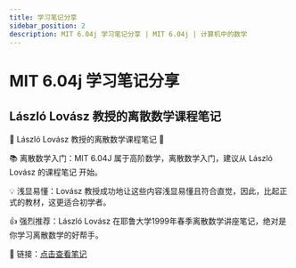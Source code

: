 ```yaml
---
title: 学习笔记分享
sidebar_position: 2
description: MIT 6.04j 学习笔记分享 | MIT 6.04j | 计算机中的数学
---
```


# MIT 6.04j 学习笔记分享
## László Lovász 教授的离散数学课程笔记
🌟 László Lovász 教授的离散数学课程笔记 🌟

📚 离散数学入门：MIT 6.04J 属于高阶数学，离散数学入门，建议从 László Lovász 的课程笔记 开始。

💡 浅显易懂：Lovász 教授成功地让这些内容浅显易懂且符合直觉，因此，比起正式的教材，这更适合初学者。

👍 强烈推荐：László Lovász 在耶鲁大学1999年春季离散数学讲座笔记，绝对是你学习离散数学的好帮手。

🔗 链接：[点击查看笔记](https://cims.nyu.edu/~regev/teaching/discrete_math_fall_2005/dmbook.pdf)
